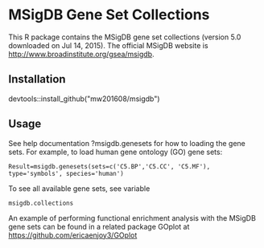 # MSigDB Gene Set Collections

This R package contains the MSigDB gene set collections (version 5.0 downloaded on Jul 14, 2015). The official MSigDB website is http://www.broadinstitute.org/gsea/msigdb.

## Installation
devtools::install_github("mw201608/msigdb")

## Usage
See help documentation ?msigdb.genesets for how to loading the gene sets. For example, to load human gene ontology (GO) gene sets:
```
Result=msigdb.genesets(sets=c('C5.BP','C5.CC', 'C5.MF'), type='symbols', species='human')
```
To see all available gene sets, see variable
```
msigdb.collections
```
An example of performing functional enrichment analysis with the MSigDB gene sets can be found in a related package GOplot at
https://github.com/ericaenjoy3/GOplot
